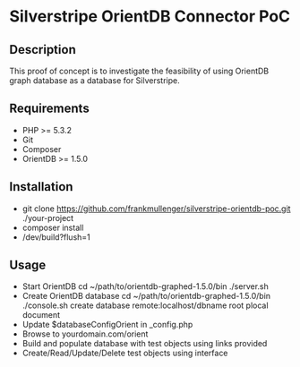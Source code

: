 # Silverstripe OrientDB Connector PoC

## Description

This proof of concept is to investigate the feasibility of using OrientDB graph database as a database for Silverstripe.

## Requirements

* PHP >= 5.3.2
* Git
* Composer
* OrientDB >= 1.5.0

## Installation

* git clone https://github.com/frankmullenger/silverstripe-orientdb-poc.git ./your-project
* composer install
* /dev/build?flush=1

## Usage

* Start OrientDB
	cd ~/path/to/orientdb-graphed-1.5.0/bin
	./server.sh
* Create OrientDB database
	cd ~/path/to/orientdb-graphed-1.5.0/bin
	./console.sh
	create database remote:localhost/dbname root <rootpassword> plocal document
* Update $databaseConfigOrient in _config.php
* Browse to yourdomain.com/orient
* Build and populate database with test objects using links provided
* Create/Read/Update/Delete test objects using interface

